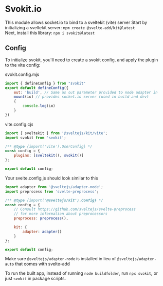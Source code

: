 # Svokit.io
This module allows socket.io to bind to a sveltekit (vite) server
Start by initializing a sveltekit server: `npm create @svelte-add/kit@latest`<br />
Next, install this library: `npm i svokit@latest`<br />

## Config
To initialize svokit, you'll need to create a svokit config, and apply the plugin to the vite config:

svokit.config.mjs
```js
import { defineConfig } from "svokit"
export default defineConfig({
    out: 'build', // Same as out parameter provided to node adapter in the svelte.config.js (only used in build)
    mount(io) // provides socket.io server (used in build and dev)
    {
        console.log(io)
    }
})

```

vite.config.cjs
```js
import { sveltekit } from '@sveltejs/kit/vite';
import svokit from 'svokit';

/** @type {import('vite').UserConfig} */
const config = {
	plugins: [sveltekit(), svokit()]
};

export default config;
```

Your svelte.config.js should look similar to this

```js
import adapter from '@sveltejs/adapter-node';
import preprocess from 'svelte-preprocess';

/** @type {import('@sveltejs/kit').Config} */
const config = {
	// Consult https://github.com/sveltejs/svelte-preprocess
	// for more information about preprocessors
	preprocess: preprocess(),

	kit: {
		adapter: adapter()
	}
};

export default config;
```

Make sure `@sveltejs/adapter-node` is installed in lieu of `@sveltejs/adapter-auto` that comes with svelte-add

To run the built app, instead of running `node buildfolder`, run `npx svokit`, or just `svokit` in package scripts.